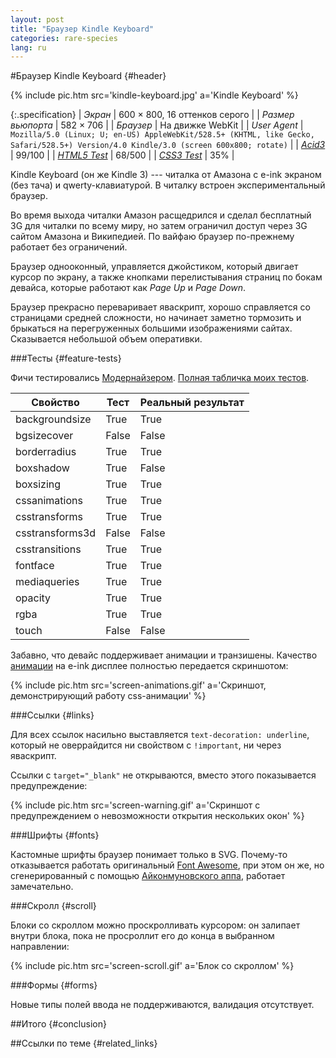 ```yaml
---
layout: post
title: "Браузер Kindle Keyboard"
categories: rare-species
lang: ru
---
```


#Браузер Kindle Keyboard {#header}

{% include pic.htm src='kindle-keyboard.jpg' a='Kindle Keyboard' %}

{:.specification}
| *Экран* | 600 &times; 800, 16 оттенков серого |
| *Размер вьюпорта* | 582 &times; 706 |
| *Браузер* | На движке WebKit |
| *User Agent* | `Mozilla/5.0 (Linux; U; en-US) AppleWebKit/528.5+ (KHTML, like Gecko, Safari/528.5+) Version/4.0 Kindle/3.0 (screen 600x800; rotate)` |
| *[Acid3](http://acid3.acidtests.org/)* | 99/100 |
| *[HTML5 Test](http://html5test.com/)* | 68/500 |
| *[CSS3 Test](http://css3test.com/)* | 35% |

Kindle Keyboard (он же Kindle 3) --- читалка от Амазона с e-ink экраном (без тача) и qwerty-клавиатурой. В читалку встроен экспериментальный браузер.

Во время выхода читалки Амазон расщедрился и сделал бесплатный 3G для читалки по всему миру, но затем ограничил доступ через 3G сайтом Амазона и Википедией. По вайфаю браузер по-прежнему работает без ограничений.

Браузер однооконный, управляется джойстиком, который двигает курсор по экрану, а также кнопками перелистывания страниц по бокам девайса, которые работают как *Page Up* и *Page Down*.

Браузер прекрасно переваривает яваскрипт, хорошо справляется со страницами средней сложности, но начинает заметно тормозить и брыкаться на перегруженных большими изображениями сайтах. Сказывается небольшой объем оперативки.

###Тесты {#feature-tests}

Фичи тестировались [Модернайзером](//modernizr.com). [Полная табличка моих тестов](https://docs.google.com/spreadsheet/ccc?key=0AjA1cIs8C8MGdFdyQ0lMQnhMbHJEeVZpMW9XejhzU2c&usp=sharing#gid=0).

<table>
	<thead>
		<tr>
			<th>Свойство</th>
			<th>Тест</th>
			<th>Реальный результат</th>
		</tr>
	</thead>
	<tbody>
		<tr>
			<td>backgroundsize</td>
			<td class="true">True</td>
			<td class="true">True</td>
		</tr>
		<tr>
			<td>bgsizecover</td>
			<td class="false">False</td>
			<td class="false">False</td>
		</tr>
		<tr>
			<td>borderradius</td>
			<td class="true">True</td>
			<td class="true">True</td>
		</tr>
		<tr>
			<td>boxshadow</td>
			<td class="true">True</td>
			<td class="false">False</td>
		</tr>
		<tr>
			<td>boxsizing </td>
			<td class="true">True</td>
			<td class="true">True</td>
		</tr>
		<tr>
			<td>cssanimations</td>
			<td class="true">True</td>
			<td class="true">True</td>
		</tr>
		<tr>
			<td>csstransforms</td>
			<td class="true">True</td>
			<td class="true">True</td>
		</tr>
		<tr>
			<td>csstransforms3d</td>
			<td class="false">False</td>
			<td class="false">False</td>
		</tr>
		<tr>
			<td>csstransitions</td>
			<td class="true">True</td>
			<td class="true">True</td>
		</tr>
		<tr>
			<td>fontface</td>
			<td class="true">True</td>
			<td class="true">True</td>
		</tr>
		<tr>
			<td>mediaqueries</td>
			<td class="true">True</td>
			<td class="true">True</td>
		</tr>
		<tr>
			<td>opacity</td>
			<td class="true">True</td>
			<td class="true">True</td>
		</tr>
		<tr>
			<td>rgba</td>
			<td class="true">True</td>
			<td class="true">True</td>
		</tr>
		<tr>
			<td>touch</td>
			<td class="false">False</td>
			<td class="false">False</td>
		</tr>
	</tbody>
</table>

Забавно, что девайс поддерживает анимации и транзишены. Качество [анимации](/experiments/pepyaka-font-using-css-animations/) на e-ink дисплее полностью передается скриншотом:

{% include pic.htm src='screen-animations.gif' a='Скриншот, демонстрирующий работу css-анимации' %}

###Ссылки {#links}

Для всех ссылок насильно выставляется `text-decoration: underline`, который не оверрайдится ни свойством с `!important`, ни через яваскрипт.

Ссылки с `target="_blank"` не открываются, вместо этого показывается предупреждение:

{% include pic.htm src='screen-warning.gif' a='Скриншот с предупреждением о невозможности открытия нескольких окон' %}

###Шрифты {#fonts}

Кастомные шрифты браузер понимает только в SVG. Почему-то отказывается работать оригинальный [Font Awesome](http://fortawesome.github.io/Font-Awesome/), при этом он же, но сгенерированный с помощью [Айконмуновского аппа](http://icomoon.io/app/), работает замечательно.

###Скролл {#scroll}

Блоки со скроллом можно проскролливать курсором: он залипает внутри блока, пока не просроллит его до конца в выбранном направлении:

{% include pic.htm src='screen-scroll.gif' a='Блок со скроллом' %}

###Формы {#forms}

Новые типы полей ввода не поддерживаются, валидация отсутствует.

##Итого {#conclusion}

##Ссылки по теме {#related_links}
